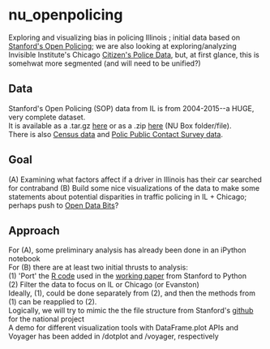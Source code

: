 # nu_openpolicing <br>
Exploring and visualizing  bias in policing Illinois ; initial data based on [Stanford's Open Policing](https://openpolicing.stanford.edu/); we are also looking at exploring/analyzing Invisible Institute's Chicago [Citizen's Police Data](https://github.com/invinst/chicago-police-data), but, at first glance, this is somehwat more segmented (and will need to be unified?)
## Data <br>
Stanford's Open Policing (SOP) data from IL is from 2004-2015--a HUGE, very complete dataset. <br>
It is available as a .tar.gz [here](https://stacks.stanford.edu/file/druid:py883nd2578/IL-clean.csv.gz) or as a .zip [here](https://northwestern.box.com/s/ea7puk3405w32f9h4rvaswl48qx4ktrf) (NU Box folder/file). <br>
There is also [Census data](https://stacks.stanford.edu/file/druid:py883nd2578/census-clean.csv.gz) and [Polic Public Contact Survey data](https://stacks.stanford.edu/file/druid:py883nd2578/ppcs.tsv).
## Goal <br>
(A) Examining what factors affect if a driver in Illinois has their car searched for contraband
(B) Build some nice visualizations of the data to make some statements about potential disparities in traffic policing in IL + Chicago; perhaps push to [Open Data Bits](https://opendatabits.com/about/)?
## Approach <br>
For (A), some preliminary analysis has already been done in an iPython notebook<br>
For (B) there are at least two initial thrusts to analysis: <br>
(1) 'Port' the [R code](https://github.com/5harad/openpolicing/blob/master/src/recreate_results_in_paper.R) used in the [working paper](https://northwestern.box.com/s/ea7puk3405w32f9h4rvaswl48qx4ktrf) from Stanford to Python <br>
(2) Filter the data to focus on IL or Chicago (or Evanston) <br>
Ideally, (1), could be done separately from (2), and then the methods from (1) can be reapplied to (2). <br>
Logically, we will try to mimic the the file structure from Stanford's [github](https://github.com/5harad/openpolicing) for the national project <br>
A demo for different visualization tools with DataFrame.plot APIs and Voyager has been added in /dotplot and /voyager, respectively
